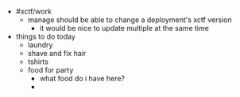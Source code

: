 - #xctf/work
	- manage should be able to change a deployment's xctf version
		- it would be nice to update multiple at the same time
- things to do today
	- laundry
	- shave and fix hair
	- tshirts
	- food for party
		- what food do i have here?
		-